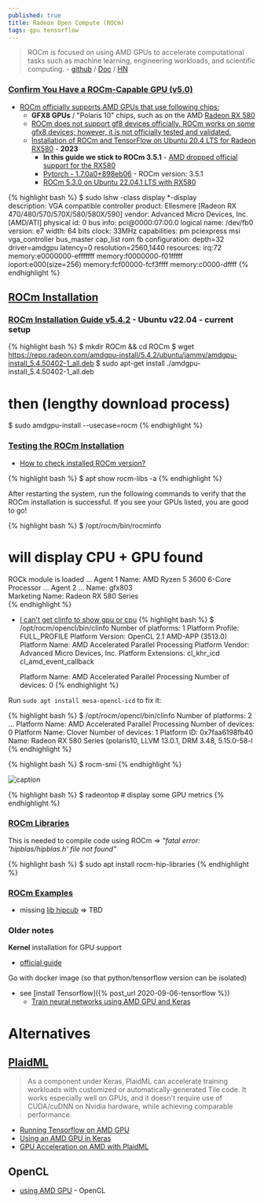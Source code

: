 ```yaml
---
published: true
title: Radeon Open Compute (ROCm)
tags: gpu tensorflow
---
```

> ROCm is focused on using AMD GPUs to accelerate computational tasks such as machine learning, engineering workloads, and scientific computing. - [github](https://github.com/RadeonOpenCompute/ROCm) / [Doc](https://rocmdocs.amd.com/en/latest/index.html) / [HN](https://news.ycombinator.com/item?id=21855367)

### [Confirm You Have a ROCm-Capable GPU (v5.0)](https://rocmdocs.amd.com/en/latest/Installation_Guide/Installation_new.html#confirm-you-have-a-rocm-capable-gpu)

- [ROCm officially supports AMD GPUs that use following chips:](https://community.amd.com/t5/knowledge-base/amd-rocm-hardware-and-software-support-document/ta-p/489937) 
	- **GFX8 GPUs** /  "Polaris 10" chips, such as on the AMD [Radeon RX 580](https://www.amazon.fr/s?k=rx580&__mk_fr_FR=%C3%85M%C3%85%C5%BD%C3%95%C3%91&ref=nb_sb_noss_1)
	- [ROCm does not support gf8 devices officially. ROCm works on some gfx8 devices; however, it is not officially tested and validated. ](https://community.amd.com/t5/knowledge-base/frequently-asked-questions-about-rocm-installation/ta-p/475760)
	- [Installation of ROCm and TensorFlow on Ubuntu 20.4 LTS for Radeon RX580](https://github.com/Grench6/RX580-rocM-tensorflow-ubuntu20.4-guide) - **2023**
		- **In this guide we stick to ROCm 3.5.1** - [AMD dropped official support for the RX580](https://github.com/RadeonOpenCompute/ROCm/issues/1353)
		- [Pytorch - 1.7.0a0+898eb06](https://github.com/acai66/Pytorch_ROCm_whl/releases) - ROCm version: 3.5.1
		- [ROCm 5.3.0 on Ubuntu 22.04.1 LTS with RX580](https://github.com/xuhuisheng/rocm-gfx803/issues/19)
        
{% highlight bash %}
$ sudo lshw -class display
  *-display                 
       description: VGA compatible controller
       product: Ellesmere [Radeon RX 470/480/570/570X/580/580X/590]
       vendor: Advanced Micro Devices, Inc. [AMD/ATI]
       physical id: 0
       bus info: pci@0000:07:00.0
       logical name: /dev/fb0
       version: e7
       width: 64 bits
       clock: 33MHz
       capabilities: pm pciexpress msi vga_controller bus_master cap_list rom fb
       configuration: depth=32 driver=amdgpu latency=0 resolution=2560,1440
       resources: irq:72 memory:e0000000-efffffff memory:f0000000-f01fffff ioport:e000(size=256) memory:fcf00000-fcf3ffff memory:c0000-dffff
{% endhighlight %}

## [ROCm Installation](https://rocmdocs.amd.com/en/latest/Installation_Guide/Installation_new.html)

### [ROCm Installation Guide v5.4.2](https://docs.amd.com/bundle/ROCm-Installation-Guide-v5.4.2/page/Introduction_to_ROCm_Installation_Guide_for_Linux.html) - Ubuntu v22.04 - current setup

{% highlight bash %}
$ mkdir ROCm && cd ROCm
$ wget https://repo.radeon.com/amdgpu-install/5.4.2/ubuntu/jammy/amdgpu-install_5.4.50402-1_all.deb
$ sudo apt-get install ./amdgpu-install_5.4.50402-1_all.deb

# then (lengthy download process)
$ sudo amdgpu-install --usecase=rocm
{% endhighlight %}

### [Testing the ROCm Installation](https://rocmdocs.amd.com/en/latest/Installation_Guide/Installation-Guide.html)

- [How to check installed ROCm version?](https://github.com/RadeonOpenCompute/ROCm/issues/419)

{% highlight bash %}
$ apt show rocm-libs -a
{% endhighlight %}

After restarting the system, run the following commands to verify that the ROCm installation is successful. If you see your GPUs listed, you are good to go!

{% highlight bash %}
$ /opt/rocm/bin/rocminfo
# will display CPU + GPU found
ROCk module is loaded
...
Agent 1
  Name:                    AMD Ryzen 5 3600 6-Core Processor
...
Agent 2
...
  Name:                    gfx803                             
  Marketing Name:          Radeon RX 580 Series   
{% endhighlight %}

- [I can't get clinfo to show gpu or cpu](https://stackoverflow.com/questions/56425399/i-cant-get-clinfo-to-show-gpu-or-cpu)
{% highlight bash %}
$ /opt/rocm/opencl/bin/clinfo
Number of platforms:				1
  Platform Profile:				FULL_PROFILE
  Platform Version:				OpenCL 2.1 AMD-APP (3513.0)
  Platform Name:				AMD Accelerated Parallel Processing
  Platform Vendor:				Advanced Micro Devices, Inc.
  Platform Extensions:				cl_khr_icd cl_amd_event_callback 


  Platform Name:				AMD Accelerated Parallel Processing
Number of devices:				0
{% endhighlight %}

Run `sudo apt install mesa-opencl-icd` to fix it:

{% highlight bash %}
$ /opt/rocm/opencl/bin/clinfo
Number of platforms:				2
...
  Platform Name:				AMD Accelerated Parallel Processing
Number of devices:				0
  Platform Name:				Clover
Number of devices:				1
  Platform ID:					0x7faa6198fb40
  Name:						Radeon RX 580 Series (polaris10, LLVM 13.0.1, DRM 3.48, 5.15.0-58-l
{% endhighlight %}

{% highlight bash %}
$ rocm-smi
{% endhighlight %}

![caption](https://miro.medium.com/max/1100/1*OWZWmjMOevyMl9VmgdO-DA.webp)

{% highlight bash %}
$ radeontop # display some GPU metrics 
{% endhighlight %}

### [ROCm Libraries](https://rocm.docs.amd.com/en/latest/deploy/linux/quick_start.html)

This is needed to compile code using ROCm => _"fatal error: 'hipblas/hipblas.h' file not found"_

{% highlight bash %}
$ sudo apt install rocm-hip-libraries
{% endhighlight %}

### [ROCm Examples](https://github.com/amd/rocm-examples/blob/develop/README.md)

- missing [lib hipcub](https://github.com/ROCm/hipCUB) => TBD

### Older notes

**Kernel** installation for GPU support
- [official guide](https://rocmdocs.amd.com/en/latest/Installation_Guide/Installation-Guide.html)

Go with docker image (so that python/tensorflow version can be isolated)
- see [install Tensorflow]({% post_url 2020-09-06-tensorflow %})
	- [Train neural networks using AMD GPU and Keras](https://towardsdatascience.com/train-neural-networks-using-amd-gpus-and-keras-37189c453878)

# Alternatives
## [PlaidML](https://github.com/plaidml/plaidml)
> As a component under Keras, PlaidML can accelerate training workloads with customized or automatically-generated Tile code. It works especially well on GPUs, and it doesn't require use of CUDA/cuDNN on Nvidia hardware, while achieving comparable performance.

- [Running Tensorflow on AMD GPU](https://rustyonrampage.github.io/deep-learning/2018/10/18/tensorfow-amd.html)
- [Using an AMD GPU in Keras](https://www.petelawson.com/post/using-an-amd-gpu-in-keras/)
- [GPU Acceleration on AMD with PlaidML](https://xlog.x-hub.io/gpu-acceleration-on-amd-with-plaidml-for-training-and-using-keras-models/)

## OpenCL
- [using AMD GPU](https://mc.ai/train-neural-networks-using-amd-gpus-and-keras/) - OpenCL
